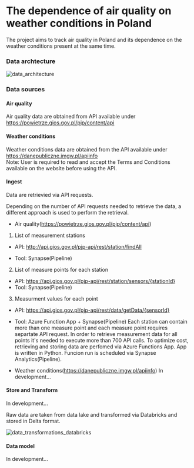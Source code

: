 # The dependence of air quality on weather conditions in Poland

The project aims to track air quality in Poland and its dependence on the weather conditions present at the same time.

### Data archtecture
![data_architecture](https://user-images.githubusercontent.com/98704847/231006425-91daa2cb-e0cf-4c3d-abc1-a920a2fcfdf8.png)

### Data sources
#### Air quality
Air quality data are obtained from API available under https://powietrze.gios.gov.pl/pjp/content/api

#### Weather conditions
Weather conditions data are obtained from the API available under https://danepubliczne.imgw.pl/apiinfo </br>
Note: User is required to read and accept the Terms and Conditions available on the website before using the API.

#### Ingest

Data are retrievied via API requests.</br>

Depending on the number of API requests needed to retrieve the data, a different approach is used to perform the retrieval.

- Air quality(https://powietrze.gios.gov.pl/pjp/content/api)
1) List of measurement stations
  * API: http://api.gios.gov.pl/pjp-api/rest/station/findAll
  - Tool: Synapse(Pipeline)

2) List of measure points for each station
  - API: https://api.gios.gov.pl/pjp-api/rest/station/sensors/{stationId}
  - Tool: Synapse(Pipeline)

3) Measurment values for each point
  - API: https://api.gios.gov.pl/pjp-api/rest/data/getData/{sensorId}
  - Tool: Azure Function App + Synapse(Pipeline)
Each station can contain more than one measure point and each measure point requires separtate API request.
In order to retrieve measurement data for all points it's needed to execute more than 700 API calls.
To optimize cost, retrieving and storing data are perfomed via Azure Functions App. App is written in Python.
Funcion run is scheduled via Synapse Analytics(Pipeline).


- Weather conditions(https://danepubliczne.imgw.pl/apiinfo)
In development...

#### Store and Transform
In development...

Raw data are taken from data lake and transformed via Databricks and stored in Delta format.

![data_transformations_databricks](https://user-images.githubusercontent.com/98704847/232466850-a6665e00-ca6c-4a39-80f6-c29838c2cb1a.png)

#### Data model

In development...
